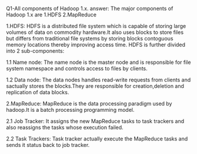 Q1-All components of Hadoop 1.x.
answer:
The major components of Hadoop 1.x are 
1.HDFS
2.MapReduce

1.HDFS:
HDFS is a distributed file system which is capable of storing large volumes of data on commodity hardware.It also uses blocks to store files but differs from traditional file systems by storing blocks contoguous memory locations thereby improving access time.
HDFS is further divided into 2 sub-components:

1.1 Name node:
The name node is the master node and is responsible for file system namespace and controls access to files by clients.

1.2 Data node:
The data nodes handles read-write requests from clients and sactually stores the blocks.They are responsible for creation,deletion and replication of data blocks.

2.MapReduce:
MapReduce is the  data processing paradigm used by hadoop.It is a batch processing programming model.

2.1 Job Tracker:
It assigns the new MapReduce tasks to task trackers and also reassigns the tasks whose execution failed.

2.2 Task Trackers:
Task tracker actually execute the MapReduce tasks  and sends it status back to job tracker. 
